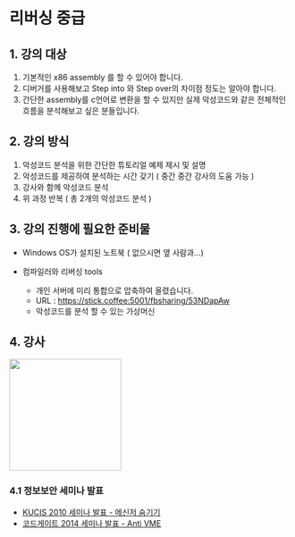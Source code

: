 # 리버싱 중급

## 1. 강의 대상


1. 기본적인 x86 assembly 를 할 수 있어야 합니다.
2. 디버거를 사용해보고 Step into 와 Step over의 차이점 정도는 알아야 합니다.
3. 간단한 assembly를 c언어로 변환을 할 수 있지만 실제 악성코드와 같은 전체적인 흐름을 분석해보고 싶은 분들입니다.

## 2. 강의 방식

1. 악성코드 분석을 위한 간단한 튜토리얼 예제 제시 및 설명
2. 악성코드를 제공하여 분석하는 시간 갖기 ( 중간 중간 강사의 도움 가능 )
3. 강사와 함께 악성코드 분석 
3. 위 과정 반복 ( 총 2개의 악성코드 분석 )
 
## 3. 강의 진행에 필요한 준비물

- Windows OS가 설치된 노트북 ( 없으시면 옆 사람과...)

- 컴파일러와 리버싱 tools	
  - 개인 서버에 미리 통합으로 압축하여 올렸습니다.
  - URL : https://stick.coffee:5001/fbsharing/53NDapAw
  - 악성코드를 분석 할 수 있는 가상머신
  
## 4. 강사

<img src="http://72.14.188.110/~audit/img/kimhyungsuk.png" width="200px" />

### 4.1 정보보안 세미나 발표

   - [KUCIS 2010 세미나 발표 - 메신저 숨기기](https://www.facebook.com/l.php?u=https%3A%2F%2Fwww.dropbox.com%2Fs%2Fa5uze30a22x89mw%2FWiseGuyz-Adult_Child-%2528010-9596-2266%2529.pptx&h=1AQHZ3JU4)
   - [코드게이트 2014 세미나 발표 - Anti VME](http://prezi.com/dqu1idggsp_5/?utm_campaign=share&utm_medium=copy)